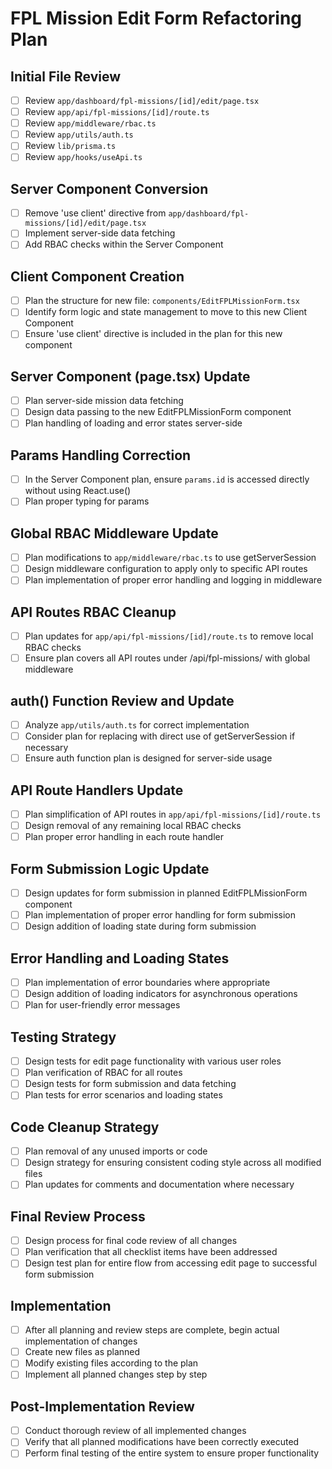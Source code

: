 # FPL Mission Edit Form Refactoring Plan

## Initial File Review
- [ ] Review `app/dashboard/fpl-missions/[id]/edit/page.tsx`
- [ ] Review `app/api/fpl-missions/[id]/route.ts`
- [ ] Review `app/middleware/rbac.ts`
- [ ] Review `app/utils/auth.ts`
- [ ] Review `lib/prisma.ts`
- [ ] Review `app/hooks/useApi.ts`

## Server Component Conversion
- [ ] Remove 'use client' directive from `app/dashboard/fpl-missions/[id]/edit/page.tsx`
- [ ] Implement server-side data fetching
- [ ] Add RBAC checks within the Server Component

## Client Component Creation
- [ ] Plan the structure for new file: `components/EditFPLMissionForm.tsx`
- [ ] Identify form logic and state management to move to this new Client Component
- [ ] Ensure 'use client' directive is included in the plan for this new component

## Server Component (page.tsx) Update
- [ ] Plan server-side mission data fetching
- [ ] Design data passing to the new EditFPLMissionForm component
- [ ] Plan handling of loading and error states server-side

## Params Handling Correction
- [ ] In the Server Component plan, ensure `params.id` is accessed directly without using React.use()
- [ ] Plan proper typing for params

## Global RBAC Middleware Update
- [ ] Plan modifications to `app/middleware/rbac.ts` to use getServerSession
- [ ] Design middleware configuration to apply only to specific API routes
- [ ] Plan implementation of proper error handling and logging in middleware

## API Routes RBAC Cleanup
- [ ] Plan updates for `app/api/fpl-missions/[id]/route.ts` to remove local RBAC checks
- [ ] Ensure plan covers all API routes under /api/fpl-missions/ with global middleware

## auth() Function Review and Update
- [ ] Analyze `app/utils/auth.ts` for correct implementation
- [ ] Consider plan for replacing with direct use of getServerSession if necessary
- [ ] Ensure auth function plan is designed for server-side usage

## API Route Handlers Update
- [ ] Plan simplification of API routes in `app/api/fpl-missions/[id]/route.ts`
- [ ] Design removal of any remaining local RBAC checks
- [ ] Plan proper error handling in each route handler

## Form Submission Logic Update
- [ ] Design updates for form submission in planned EditFPLMissionForm component
- [ ] Plan implementation of proper error handling for form submission
- [ ] Design addition of loading state during form submission

## Error Handling and Loading States
- [ ] Plan implementation of error boundaries where appropriate
- [ ] Design addition of loading indicators for asynchronous operations
- [ ] Plan for user-friendly error messages

## Testing Strategy
- [ ] Design tests for edit page functionality with various user roles
- [ ] Plan verification of RBAC for all routes
- [ ] Design tests for form submission and data fetching
- [ ] Plan tests for error scenarios and loading states

## Code Cleanup Strategy
- [ ] Plan removal of any unused imports or code
- [ ] Design strategy for ensuring consistent coding style across all modified files
- [ ] Plan updates for comments and documentation where necessary

## Final Review Process
- [ ] Design process for final code review of all changes
- [ ] Plan verification that all checklist items have been addressed
- [ ] Design test plan for entire flow from accessing edit page to successful form submission

## Implementation
- [ ] After all planning and review steps are complete, begin actual implementation of changes
- [ ] Create new files as planned
- [ ] Modify existing files according to the plan
- [ ] Implement all planned changes step by step

## Post-Implementation Review
- [ ] Conduct thorough review of all implemented changes
- [ ] Verify that all planned modifications have been correctly executed
- [ ] Perform final testing of the entire system to ensure proper functionality
